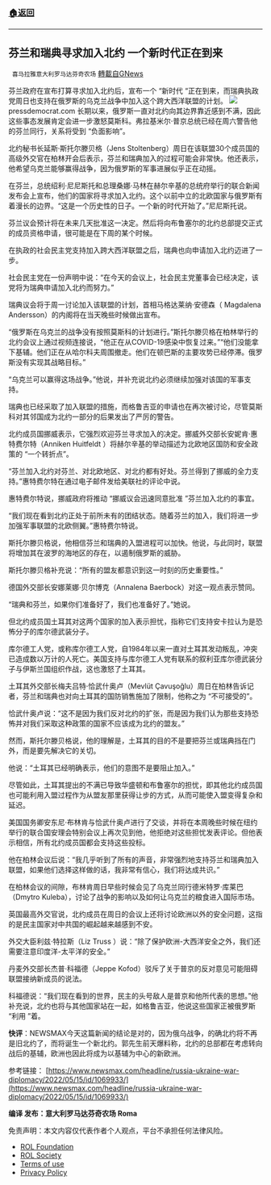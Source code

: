 ###  [:house:返回](README.md)
---


## 芬兰和瑞典寻求加入北约 一个新时代正在到来
` 喜马拉雅意大利罗马达芬奇农场` [轉載自GNews](https://gnews.org/zh-hans/2535388/)

芬兰政府在宣布打算寻求加入北约后，宣布一个 “新时代 “正在到来，而瑞典执政党周日也支持在俄罗斯的乌克兰战争中加入这个跨大西洋联盟的计划。
 ![](https://assets.gnews.org/wp-content/uploads/2022/05/N-4.jpg)pressdemocrat.com 
长期以来，俄罗斯一直对北约向其边界靠近感到不满，因此这些事态发展肯定会进一步激怒莫斯科。弗拉基米尔·普京总统已经在周六警告他的芬兰同行，关系将受到 “负面影响”。
 
北约秘书长延斯·斯托尔滕贝格（Jens Stoltenberg）周日在该联盟30个成员国的高级外交官在柏林开会后表示，芬兰和瑞典加入的过程可能会非常快。他还表示，他希望乌克兰能够赢得战争，因为俄罗斯的军事进展似乎正在动摇。
 
在芬兰，总统绍利·尼尼斯托和总理桑娜·马林在赫尔辛基的总统府举行的联合新闻发布会上宣布，他们的国家将寻求加入北约。这个以前中立的北欧国家与俄罗斯有着漫长的边界。“这是一个历史性的日子。一个新的时代开始了。”尼尼斯托说。
 
芬兰议会预计将在未来几天批准这一决定。然后将向布鲁塞尔的北约总部提交正式的成员资格申请，很可能是在下周的某个时候。
 
在执政的社会民主党支持加入跨大西洋联盟之后，瑞典也向申请加入北约迈进了一步。
 
社会民主党在一份声明中说：“在今天的会议上，社会民主党董事会已经决定，该党将为瑞典申请加入北约而努力。”
 
瑞典议会将于周一讨论加入该联盟的计划，首相马格达莱纳·安德森（ Magdalena Andersson）的内阁将在当天晚些时候做出宣布。
 
“俄罗斯在乌克兰的战争没有按照莫斯科的计划进行。”斯托尔滕贝格在柏林举行的北约会议上通过视频连接说，“他正在从COVID-19感染中恢复过来。”“他们没能拿下基辅。他们正在从哈尔科夫周围撤走。他们在顿巴斯的主要攻势已经停滞。俄罗斯没有实现其战略目标。”
 
“乌克兰可以赢得这场战争。”他说，并补充说北约必须继续加强对该国的军事支持。
 
瑞典也已经采取了加入联盟的措施，而格鲁吉亚的申请也在再次被讨论，尽管莫斯科对其邻国成为北约一部分的后果发出了严厉的警告。
 
北约成员国挪威表示，它强烈欢迎芬兰寻求加入的决定。挪威外交部长安妮肯·惠特费尔特（Anniken Huitfeldt ）将赫尔辛基的举动描述为北欧地区国防和安全政策的 “一个转折点”。
 
“芬兰加入北约对芬兰、对北欧地区、对北约都有好处。芬兰得到了挪威的全力支持。”惠特费尔特在通过电子邮件发给美联社的评论中说。
 
惠特费尔特说，挪威政府将推动 “挪威议会迅速同意批准 ”芬兰加入北约的事宜。
 
“我们现在看到北约正处于前所未有的团结状态。随着芬兰的加入，我们将进一步加强军事联盟的北欧侧翼。”惠特费尔特说。
 
斯托尔滕贝格说，他相信芬兰和瑞典的入盟进程可以加快。他说，与此同时，联盟将增加其在波罗的海地区的存在，以遏制俄罗斯的威胁。
 
斯托尔滕贝格补充说：“所有的盟友都意识到这一时刻的历史重要性。”
 
德国外交部长安娜莱娜·贝尔博克（Annalena Baerbock）对这一观点表示赞同。
 
“瑞典和芬兰，如果你们准备好了，我们也准备好了。”她说。
 
但北约成员国土耳其对这两个国家的加入表示担忧，指称它们支持安卡拉认为是恐怖分子的库尔德武装分子。
 
库尔德工人党，或称库尔德工人党，自1984年以来一直对土耳其发动叛乱，冲突已造成数以万计的人死亡。美国支持与库尔德工人党有联系的叙利亚库尔德武装分子与伊斯兰国组织作战，这也激怒了土耳其。
 
土耳其外交部长梅夫吕特·恰武什奥卢（Mevlüt Çavuşoğlu）周日在柏林告诉记者，芬兰和瑞典也对向土耳其的国防销售施加了限制，他称之为 “不可接受的”。
 
恰武什奥卢说：“这不是因为我们反对北约的扩张，而是因为我们认为那些支持恐怖并对我们采取这种政策的国家不应该成为北约的盟友。”
 
然而，斯托尔滕贝格说，他的理解是，土耳其的目的不是要把芬兰或瑞典挡在门外，而是要先解决它的关切。
 
他说：“土耳其已经明确表示，他们的意图不是要阻止加入。”
 
尽管如此，土耳其提出的不满已导致华盛顿和布鲁塞尔的担忧，即其他北约成员国也可能利用入盟过程作为从盟友那里获得让步的方式，从而可能使入盟变得复杂和延迟。
 
美国国务卿安东尼·布林肯与恰武什奥卢进行了交谈，并将在本周晚些时候在纽约举行的联合国安理会特别会议上再次见到他，他拒绝对这些担忧发表评论。但他表示相信，所有北约成员国都会支持这些投标。
 
他在柏林会议后说：“我几乎听到了所有的声音，非常强烈地支持芬兰和瑞典加入联盟，如果他们选择这样做的话，我非常有信心，我们将达成共识。”
 
在柏林会议的间隙，布林肯周日早些时候会见了乌克兰同行德米特罗·库莱巴（Dmytro Kuleba），讨论了战争的影响以及如何让乌克兰的粮食进入国际市场。
 
英国最高外交官说，北约成员在周日的会议上还将讨论欧洲以外的安全问题，这指的是民主国家对中共国的崛起越来越感到不安。
 
外交大臣利兹·特拉斯（Liz Truss ）说：“除了保护欧洲-大西洋安全之外，我们还需要注意印度洋-太平洋的安全。”
 
丹麦外交部长杰普·科福德（Jeppe Kofod）驳斥了关于普京的反对意见可能阻碍联盟接纳新成员的说法。
 
科福德说：“我们现在看到的世界，民主的头号敌人是普京和他所代表的思想。”他补充说，北约也将与其他国家站在一起，如格鲁吉亚，他说这些国家正被俄罗斯 “利用 ”着。
 
**快评**：NEWSMAX今天这篇新闻的结论是对的，因为俄乌战争，的确北约将不再是旧北约了，而将诞生一个新北约。郭先生前天爆料称，北约的总部都在考虑转向战后的基辅，欧洲也因此将成为以基辅为中心的新欧洲。
 
参考链接：
[https://www.newsmax.com/headline/russia-ukraine-war-diplomacy/2022/05/15/id/1069933/](https://www.newsmax.com/headline/russia-ukraine-war-diplomacy/2022/05/15/id/1069933/)
 
**编译 发布：意大利罗马达芬奇农场 Roma**

免责声明：本文内容仅代表作者个人观点，平台不承担任何法律风险。
  
- [ROL Foundation](https://rolfoundation.org/)
- [ROL Society](https://rolsociety.org/)
- [Terms of use](https://gnews.org/terms-of-use-3/)
- [Privacy Policy](https://gnews.org/privacy-policy/)
